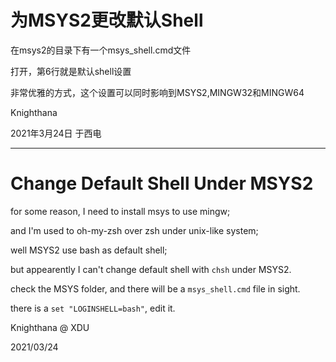 <meta name="created" content="2021-03-24">

# 为MSYS2更改默认Shell

 在msys2的目录下有一个msys_shell.cmd文件

 打开，第6行就是默认shell设置

 非常优雅的方式，这个设置可以同时影响到MSYS2,MINGW32和MINGW64

 Knighthana

 2021年3月24日 于西电

---------------------------------------------------------------------------

# Change Default Shell Under MSYS2

  for some reason, I need to install msys to use mingw;

  and I'm used to oh-my-zsh over zsh under unix-like system;

  well MSYS2 use bash as default shell;

  but appearently I can't change default shell with `chsh` under MSYS2.

  check the MSYS folder, and there will be a `msys_shell.cmd` file in sight.

  there is a `set "LOGINSHELL=bash"`,  edit it.

Knighthana @ XDU

2021/03/24
